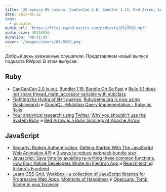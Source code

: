 ```yaml
---
title: '20 выпуск 05 сезона. CanCanCan 2.0, Bundler 1.15, Red Arrow, Learn CSS Grid, Workbox, Moments of Happiness и прочее'
date: 2017-05-22
tags:
  - podcasts
audio_url: 'https://files.rwpod-assets.com/podcasts/05/0520.mp3'
audio_size: 40146016
duration: '00:41:43'
cover: '/images/covers/05/0520.png'
---
```


Добрый день уважаемые слушатели. Представляем новый выпуск подкаста RWpod. В этом выпуске:

## Ruby

- [CanCanCan 2.0 is out](https://medium.com/@coorasse/cancancan-2-0-is-out-98abbf8f32d4), [Bundler 1.15: Bundle Oh So Fast](http://bundler.io/blog/2017/05/19/bundler-1-15-bundle-oh-so-fast.html) и [Rails 5.1 does not share thread_mattr_accessor variable with subclass](http://blog.bigbinary.com/2017/05/16/rails-5-1-does-not-share-thread-mattr-accessor-variable-with-sub-class.html)
- [Fighting the Hydra of N+1 queries](https://evilmartians.com/chronicles/fighting-the-hydra-of-n-plus-one-queries), [Rubygems.org is now using Elasticsearch](https://hackernoon.com/you-know-for-search-de62b6126a86) и [GraphQL -Mutation Query Implementation - Ruby on Rails](http://tech.eshaiju.in/blog/2017/05/15/graphql-mutation-query-implementation-ruby-on-rails/)
- [Your analytical research using Twitter](https://theoryofe.co/2017/05/15/your-analytical-research-using-twitter/), [Why you shouldn't use the System Ruby](https://chrisherring.co/posts/why-you-shouldn-t-use-the-system-ruby) и [Red Arrow is a Ruby bindings of Apache Arrow](https://github.com/red-data-tools/red-arrow)

## JavaScript

- [Security: Broken Authentication](https://hackernoon.com/node-security-authentication-javascript-tutorial-example-session-brute-force-rainbow-table-crack-hijack-3b6c56ee938c), [Getting Started With The JavaScript Web Animation API](http://tutorialzine.com/2017/05/getting-started-with-the-javascript-web-animation-api/) и [3 ways to reduce webpack bundle size](http://blog.jakoblind.no/2017/05/18/3-ways-to-reduce-webpack-bundle-size/)
- [Javascript: Save time by avoiding re-writing these common functions](https://startupsventurecapital.com/javascript-save-time-by-avoiding-re-writing-these-common-functions-266835c0bf68), [How Four Native Developers Wrote An Electron App](https://githubengineering.com/how-four-native-developers-wrote-an-electron-app/) и [Rearchitecting Airbnb's Frontend](https://medium.com/airbnb-engineering/rearchitecting-airbnbs-frontend-5e213efc24d2)
- [Learn CSS Grid](http://learncssgrid.com/), [Workbox - a collection of JavaScript libraries for Progressive Web Apps](https://workboxjs.org/), [Moments of Happiness](https://moments.epic.net/) и [OpenLara: Tomb Raider in your browser](http://xproger.info/projects/OpenLara/)
